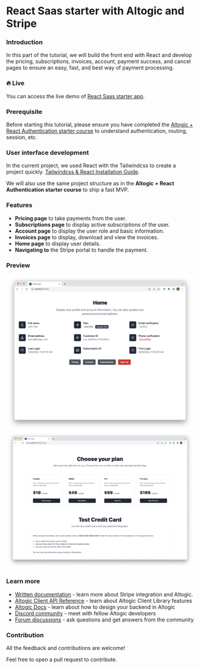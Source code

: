 # React Saas starter with Altogic and Stripe

### Introduction

In this part of the tutorial, we will build the front end with React and develop the pricing, subscriptions, invoices, account, payment success, and cancel pages to ensure an easy, fast, and best way of payment processing.

### 🔥 Live

You can access the live demo of [React Saas starter app](https://altogic-stripe-payment.vercel.app).

### Prerequisite

Before starting this tutorial, please ensure you have completed the [Altogic + React Authentication starter course](https://www.altogic.com/blog/how-to-integrate-altogic-authentication-with-react-app-part-1) to understand authentication, routing, session, etc.

### User interface development

In the current project, we used React with the Tailwindcss to create a project quickly. [Tailwindcss & React Installation Guide](https://tailwindcss.com/docs/guides/create-react-app).

We will also use the same project structure as in the **Altogic + React Authentication starter course** to ship a fast MVP.

### Features

- **Pricing page** to take payments from the user.
- **Subscriptions page** to display active subscriptions of the user.
- **Account page** to display the user role and basic information.
- **Invoices page** to display, download and view the invoices.
- **Home page** to display user details.
- **Navigating to** the Stripe portal to handle the payment.

### Preview

![Home page](./screenshots/home.png)
![Pricing page](./screenshots/pricing.png)

### Learn more

- [Written documentation](http://www.altogic.com/blog/build-your-react-saas-starter-with-altogic-and-stripe) - learn more about Stripe integration and Altogic.
- [Altogic Client API Reference](https://clientapi.altogic.com/v2.0.0/modules.html) - learn about Altogic Client Library features
- [Altogic Docs](https://docs.altogic.com/) - learn about how to design your backend in Altogic
- [Discord community](https://discord.gg/ERK2ssumh8) - meet with fellow Altogic developers
- [Forum discussions](https://community.altogic.com) - ask questions and get answers from the community

### Contribution

All the feedback and contributions are welcome!

Feel free to open a pull request to contribute.

